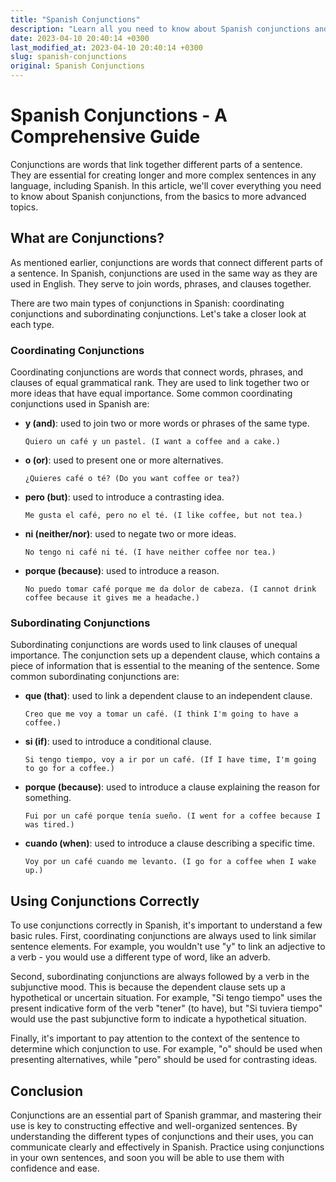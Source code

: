 ```yaml
---
title: "Spanish Conjunctions"
description: "Learn all you need to know about Spanish conjunctions and how to use them correctly in sentences"
date: 2023-04-10 20:40:14 +0300
last_modified_at: 2023-04-10 20:40:14 +0300
slug: spanish-conjunctions
original: Spanish Conjunctions
---
```

# Spanish Conjunctions - A Comprehensive Guide

Conjunctions are words that link together different parts of a sentence. They are essential for creating longer and more complex sentences in any language, including Spanish. In this article, we'll cover everything you need to know about Spanish conjunctions, from the basics to more advanced topics.

## What are Conjunctions?

As mentioned earlier, conjunctions are words that connect different parts of a sentence. In Spanish, conjunctions are used in the same way as they are used in English. They serve to join words, phrases, and clauses together.

There are two main types of conjunctions in Spanish: coordinating conjunctions and subordinating conjunctions. Let's take a closer look at each type.

### Coordinating Conjunctions

Coordinating conjunctions are words that connect words, phrases, and clauses of equal grammatical rank. They are used to link together two or more ideas that have equal importance. Some common coordinating conjunctions used in Spanish are:

- **y (and)**: used to join two or more words or phrases of the same type.

    ```
    Quiero un café y un pastel. (I want a coffee and a cake.)
    ```

- **o (or)**: used to present one or more alternatives.

    ```
    ¿Quieres café o té? (Do you want coffee or tea?)
    ```

- **pero (but)**: used to introduce a contrasting idea.

    ```
    Me gusta el café, pero no el té. (I like coffee, but not tea.)
    ```

- **ni (neither/nor)**: used to negate two or more ideas.

    ```
    No tengo ni café ni té. (I have neither coffee nor tea.)
    ```

- **porque (because)**: used to introduce a reason.

    ```
    No puedo tomar café porque me da dolor de cabeza. (I cannot drink coffee because it gives me a headache.)
    ```

### Subordinating Conjunctions

Subordinating conjunctions are words used to link clauses of unequal importance. The conjunction sets up a dependent clause, which contains a piece of information that is essential to the meaning of the sentence. Some common subordinating conjunctions are:

- **que (that)**: used to link a dependent clause to an independent clause.

    ```
    Creo que me voy a tomar un café. (I think I'm going to have a coffee.)
    ```

- **si (if)**: used to introduce a conditional clause.

    ```
    Si tengo tiempo, voy a ir por un café. (If I have time, I'm going to go for a coffee.)
    ```

- **porque (because)**: used to introduce a clause explaining the reason for something.

    ```
    Fui por un café porque tenía sueño. (I went for a coffee because I was tired.)
    ```

- **cuando (when)**: used to introduce a clause describing a specific time.

    ```
    Voy por un café cuando me levanto. (I go for a coffee when I wake up.)
    ```

## Using Conjunctions Correctly

To use conjunctions correctly in Spanish, it's important to understand a few basic rules. First, coordinating conjunctions are always used to link similar sentence elements. For example, you wouldn't use "y" to link an adjective to a verb - you would use a different type of word, like an adverb.

Second, subordinating conjunctions are always followed by a verb in the subjunctive mood. This is because the dependent clause sets up a hypothetical or uncertain situation. For example, "Si tengo tiempo" uses the present indicative form of the verb "tener" (to have), but "Si tuviera tiempo" would use the past subjunctive form to indicate a hypothetical situation.

Finally, it's important to pay attention to the context of the sentence to determine which conjunction to use. For example, "o" should be used when presenting alternatives, while "pero" should be used for contrasting ideas.

## Conclusion

Conjunctions are an essential part of Spanish grammar, and mastering their use is key to constructing effective and well-organized sentences. By understanding the different types of conjunctions and their uses, you can communicate clearly and effectively in Spanish. Practice using conjunctions in your own sentences, and soon you will be able to use them with confidence and ease.